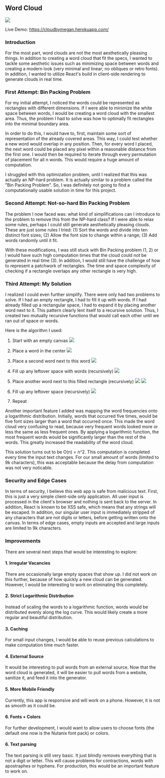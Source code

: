 

## Word Cloud
![](https://github.com/mwwu/wordcloud/blob/master/imgs/cloud.png)

Live Demo: https://cloudbymegan.herokuapp.com/

### Introduction
For the most part, word clouds are not the most aesthetically pleasing things. In addition to creating a word cloud that fit the specs, I wanted to tackle some aesthetic issues such as minimizing space between words and creating a modern look (very minimal and linear; no obliques or retro fonts). In addition, I wanted to utilize React's build in client-side rendering to generate clouds in real time. 

### First Attempt: Bin Packing Problem
For my initial attempt, I noticed the words could be represented as rectangles with different dimensions. If I were able to minimize the white space between words, I would be creating a word cloud with the smallest area. Thus, the problem I had to solve was how to optimally fit rectangles into the minimal boundary area.

In order to do this, I would have to, first, maintain some sort of representation of the already covered areas. This way, I could test whether a new word would overlap in any position. Then, for every word I placed, the next word could be placed any pixel within a reasonable distance from the first one. I would then be required to iterate through every permutation of placement for all n words. This would require a huge amount of computation.

I struggled with this optimization problem, until I realized that this was actually an NP-hard problem. It is actually similar to a problem called the "Bin Packing Problem". So, I was definitely not going to find a computationally usable solution in time for this project. 

### Second Attempt: Not-so-hard Bin Packing Problem
The problem I now faced was: what kind of simplifications can I introduce to the problem to remove this from the NP-hard class? If I were able to relax some rules, perhaps I could still generate aesthetically pleasing clouds. These are just some rules I tried: (1) Sort the words and divide into ten distinct font sizes; (2) Allow the font size to change within a range; (3) Add words randomly until it fit. 

With these modifications, I was still stuck with Bin Packing problem (1, 2) or I would have such high computation times that the cloud could not be generated in real time (3). In addition, I would still have the challenge of how to represent a patchwork of rectangles. The time and space complexity of checking if a rectangle overlaps any other rectangle is very high.

### Third Attempt: My Solution
I realized I could even further simplify. There were only had two problems to solve. If I had an empty rectangle, I had to fill it up with words. If I had already filled up a rectangular space, I had to expand it by placing another word next to it. This pattern clearly lent itself to a recursive solution. Thus, I created two mutually recursive functions that would call each other until we ran out of space or words.

Here is the algorithm I used:

1. Start with an empty canvas
![](https://github.com/mwwu/wordcloud/blob/master/imgs/1.jpg)

2. Place a word in the center
![](https://github.com/mwwu/wordcloud/blob/master/imgs/2.jpg)

3. Place a second word next to this word
![](https://github.com/mwwu/wordcloud/blob/master/imgs/3.jpg)

4. Fill up any leftover space with words (recursively)
![](https://github.com/mwwu/wordcloud/blob/master/imgs/4.jpg)

5. Place another word next to this filled rectangle (recursively)
![](https://github.com/mwwu/wordcloud/blob/master/imgs/5_1.jpg)
![](https://github.com/mwwu/wordcloud/blob/master/imgs/5_2.jpg)

6. Fill up any leftover space (recursively)
![](https://github.com/mwwu/wordcloud/blob/master/imgs/6.jpg)

7. Repeat


Another important feature I added was mapping the word frequencies onto a logarithmic distribution. Initially, words that occurred five times, would be five font sizes larger than a word that occurred once. This made the word cloud very confusing to read, because very frequent words looked more or less the same as less frequent ones. By applying a logarithmic function, the most frequent words would be significantly larger than the rest of the words. This greatly increased the readability of the word cloud.

This solution turns out to be O(n) = n^2. This computation is completed every time the input text changes. For our small amount of words (limited to 9k characters), this was acceptable because the delay from computation was not very noticable. 

### Security and Edge Cases
In terms of security, I believe this web app is safe from malicious text. First, this is just a very simple client-side only application. All user input is processed in the client's browser and nothing is sent back to the server. In addition, React is known to be XSS safe, which means that any strings will be escaped. In addition, our singular user input is immediately stripped of any characters that are not digits or letters, before getting written onto the canvas.
In terms of edge cases, empty inputs are accepted and large inputs are limited to 9k characters.

### Improvements
There are several next steps that would be interesting to explore:
#### 1. Irregular Vacancies
There are occasionally large empty spaces that show up. I did not work on this further, because of how quickly a new cloud can be generated. However, I would be interesting to work on eliminating this completely.
#### 2. Strict Logarithmic Distribution
Instead of scaling the words to a logarithmic function, words would be distributed evenly along the log curve. This would likely create a more regular and beautiful distribution.
#### 3. Caching
For small input changes, I would be able to reuse previous calculations to make computation time much faster.
#### 4. External Source
It would be interesting to pull words from an external source. Now that the word cloud is generated, it will be easier to pull words from a website, sanitize it, and feed it into the generator.
#### 5. More Mobile Friendly
Currently, this app is responsive and will work on a phone. However, it is not as smooth as it could be.
#### 6. Fonts + Colors
For further development, I would want to allow users to choose fonts (the default one now is the Nutanix font pack) or colors.
#### 6. Text parsing
The text parsing is still very basic. It just blindly removes everything that is not a digit or letter. This will cause problems for contractions, words with apostraphes or hyphens. For production, this would be an important feature to work on.

